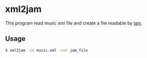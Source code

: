 # xml2jam

This program read music xml file and create a file readable
by [jam](https://github.com/simsor/jam).

## Usage

```bash
$ xml2jam -in music.xml -out jam_file
```
